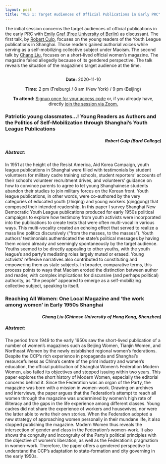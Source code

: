 ```yaml
---
layout: post
title: "VLS 1: Target Audiences of Official Publications in Early PRC"
---
```

<div class="row">
    <div class="6u 12u$(small)">
        <p>
            The initial session concerns the target audiences of official publications in the early PRC with <a
                href="https://www.geschkult.fu-berlin.de/e/oas/sinologie/institut/mitarbeiter/3_mitarbeiter/Graf.html">Emily
                Graf (Free University of Berlin)</a> as discussant. The first talk, by <a
                href="https://www.bard.edu/faculty/details/?id=229">Robert Culp</a>, focuses on the young readers of the
            Youth League publications in Shanghai. Those readers gained authorial voices while serving as a
            self-mobilizing collective subject under Maoism. The second talk by <a
                href="https://ge.cuhk.edu.cn/en/content/8711">Chang Liu</a>, focuses on a short-lived official women’s
            magazine. The magazine failed allegedly because of its gendered perspective. The talk reveals the situation
            of the magazine’s target audience at the time.
        </p>
    </div>
    <div class="6u 12u$(small)">
        <span class="image fit"><img src="{{ site.baseurl }}/assets/images/session_1.png" alt=""/></span>
    </div>
</div>
<div class="box">
    <p style="text-align: center;">
        <b>Date:</b> 2020-11-10
    </p>    
    <p style="text-align: center;">
        <b>Time:</b> 2 pm (Freiburg) / 8 am (New York) / 9 pm (Beijing)
    </p>
    <p style="text-align: center;">
        <b>To attend:</b> <a class="button special small icon fa-envelope-open" href="mailto:readchinalectureseries@gmail.com">Signup once for your access code</a> or, if you already have, directly
        <a class="button special small icon fa-video-camera" href="https://uni-freiburg.zoom.us/j/83487054977">join the session via Zoom.</a>
    </p>
</div>
<div class="row">
    <div class="6u 12u$(small)">
        <h3>Patriotic young classmates…! Young Readers as Authors and the Politics of Self-Mobilization through
            Shanghai’s Youth League Publications</h3>
        <h4 style="text-align: right"><i>Robert Culp (Bard College)</i></h4>
        <h5> Abstract:</h5>
        <p>
            In 1951 at the height of the Resist America, Aid Korea Campaign, youth league publications in Shanghai were
            filled with testimonials by student volunteers for military cadre training schools, student reporters’
            accounts of their school’s volunteer recruitment drives, and volunteers’ guidance on how to convince parents
            to agree to let young Shanghainese students abandon their studies to join military forces on the Korean
            front. Youth league publications, in other words, were co-authored by the very categories of educated youth
            (zhiqing) and young workers (qinggong) that composed their intended readership.
            In this paper I survey Shanghai New Democratic Youth League publications produced for early 1950s political
            campaigns to explore how testimony from youth activists were incorporated into the publications to create
            texts that were often multi-vocal in various ways. This multi-vocality created an echoing effect that served
            to realize a mass line politics discursively (“from the masses, to the masses”). Youth authors’ testimonials
            authenticated the state’s political messages by having them voiced already and seemingly spontaneously by
            the target audience. Youths seemed to be directly appealing to other youths, with the youth league’s and
            party’s mediating roles largely muted or erased. Young activists’ reflexive narratives also contributed to
            constituting and empowering them as state subjects. In broader, comparative terms, this process points to
            ways that Maoism eroded the distinction between author and reader, with complex implications for discursive
            (and perhaps political) authority, as “the people” appeared to emerge as a self-mobilizing collective
            subject, speaking to itself.
        </p>
    </div>
    <div class="6u$ 12u$(small)">
        <h3>Reaching All Women: One Local Magazine and ‘the work among women’ in Early 1950s Shanghai</h3>
        <h4 style="text-align: right"><i>Chang Liu (Chinese University of Hong Kong, Shenzhen)</i></h4>
        <h5> Abstract:</h5>
        <p>
            The period from 1949 to the early 1950s saw the short-lived publication of a number of women’s magazines
            such as Beijing Women, Tianjin Women, and Northeast Women by the newly established regional women’s
            federations. Despite the CCP’s rich experience in propaganda and Shanghai’s resourcefulness as China’s
            centre of the print industry and women’s education, the official publication of Shanghai Women’s Federation
            Modern Women, also failed its objectives and stopped issuing within two years.
            This paper explores the short history of Modern Women, especially the editorial concerns behind it. Since
            the Federation was an organ of the Party, the magazine was born with a mission in women-work. Drawing on
            archives and interviews, the paper argues that the Federation’s attempt to reach all women through the
            magazine was undermined by women’s high rate of illiteracy and the gaps in the life experience among
            different classes. Young cadres did not share the experience of workers and housewives, nor were the latter
            able to write their own stories. When the Federation adopted a new strategy of approaching women personally
            in their mundane life, it also stopped publishing the magazine. Modern Women thus reveals the intersection
            of gender and class in the Federation’s women-work. It also shows the congruity and incongruity of the
            Party’s political principles with the objective of women’s liberation, as well as the Federation’s
            pragmatism in women-work. Therefore, the paper offers a gendered perspective to understand the CCP’s
            adaptation to state-formation and city governing in the early 1950s.
        </p>
    </div>
</div>
